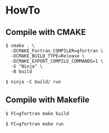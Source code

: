 # HowTo

## Compile with CMAKE
```
$ cmake . \
  -DCMAKE_Fortran_COMPILER=gfortran \
  -DCMAKE_BUILD_TYPE=Release \
  -DCMAKE_EXPORT_COMPILE_COMMANDS=1 \
  -G "Ninja" \
  -B build
```
`$ ninja -C build/ run`

## Compile with Makefile
```
$ FC=gfortran make build
```
`$ FC=gfortran make run`
